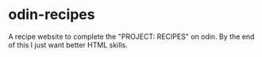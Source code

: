# odin-recipes
A recipe website to complete the "PROJECT: RECIPES" on odin.
By the end of this I just want better HTML skills.